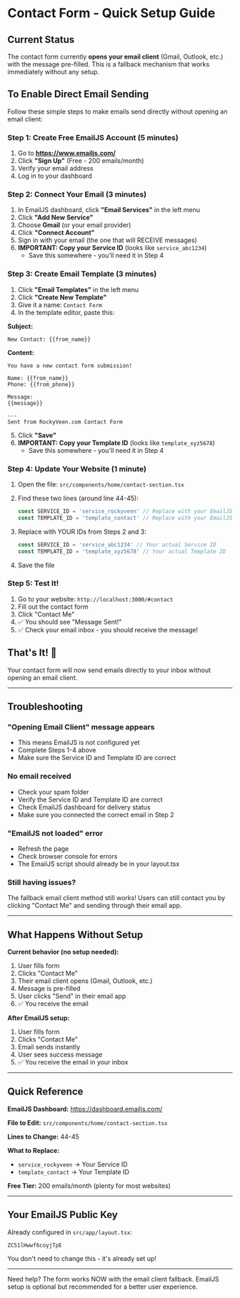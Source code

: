 # Contact Form - Quick Setup Guide

## Current Status

The contact form currently **opens your email client** (Gmail, Outlook, etc.) with the message pre-filled. This is a fallback mechanism that works immediately without any setup.

## To Enable Direct Email Sending

Follow these simple steps to make emails send directly without opening an email client:

### Step 1: Create Free EmailJS Account (5 minutes)

1. Go to **https://www.emailjs.com/**
2. Click **"Sign Up"** (Free - 200 emails/month)
3. Verify your email address
4. Log in to your dashboard

### Step 2: Connect Your Email (3 minutes)

1. In EmailJS dashboard, click **"Email Services"** in the left menu
2. Click **"Add New Service"**
3. Choose **Gmail** (or your email provider)
4. Click **"Connect Account"**
5. Sign in with your email (the one that will RECEIVE messages)
6. **IMPORTANT: Copy your Service ID** (looks like `service_abc1234`)
   - Save this somewhere - you'll need it in Step 4

### Step 3: Create Email Template (3 minutes)

1. Click **"Email Templates"** in the left menu
2. Click **"Create New Template"**
3. Give it a name: `Contact Form`
4. In the template editor, paste this:

**Subject:**
```
New Contact: {{from_name}}
```

**Content:**
```
You have a new contact form submission!

Name: {{from_name}}
Phone: {{from_phone}}

Message:
{{message}}

---
Sent from RockyVeen.com Contact Form
```

5. Click **"Save"**
6. **IMPORTANT: Copy your Template ID** (looks like `template_xyz5678`)
   - Save this somewhere - you'll need it in Step 4

### Step 4: Update Your Website (1 minute)

1. Open the file: `src/components/home/contact-section.tsx`
2. Find these two lines (around line 44-45):
   ```typescript
   const SERVICE_ID = 'service_rockyveen' // Replace with your EmailJS service ID
   const TEMPLATE_ID = 'template_contact' // Replace with your EmailJS template ID
   ```

3. Replace with YOUR IDs from Steps 2 and 3:
   ```typescript
   const SERVICE_ID = 'service_abc1234' // Your actual Service ID
   const TEMPLATE_ID = 'template_xyz5678' // Your actual Template ID
   ```

4. Save the file

### Step 5: Test It!

1. Go to your website: `http://localhost:3000/#contact`
2. Fill out the contact form
3. Click "Contact Me"
4. ✅ You should see "Message Sent!" 
5. ✅ Check your email inbox - you should receive the message!

## That's It! 🎉

Your contact form will now send emails directly to your inbox without opening an email client.

---

## Troubleshooting

### "Opening Email Client" message appears
- This means EmailJS is not configured yet
- Complete Steps 1-4 above
- Make sure the Service ID and Template ID are correct

### No email received
- Check your spam folder
- Verify the Service ID and Template ID are correct
- Check EmailJS dashboard for delivery status
- Make sure you connected the correct email in Step 2

### "EmailJS not loaded" error
- Refresh the page
- Check browser console for errors
- The EmailJS script should already be in your layout.tsx

### Still having issues?
The fallback email client method still works! Users can still contact you by clicking "Contact Me" and sending through their email app.

---

## What Happens Without Setup

**Current behavior (no setup needed):**
1. User fills form
2. Clicks "Contact Me"
3. Their email client opens (Gmail, Outlook, etc.)
4. Message is pre-filled
5. User clicks "Send" in their email app
6. ✅ You receive the email

**After EmailJS setup:**
1. User fills form
2. Clicks "Contact Me"
3. Email sends instantly
4. User sees success message
5. ✅ You receive the email in your inbox

---

## Quick Reference

**EmailJS Dashboard:** https://dashboard.emailjs.com/

**File to Edit:** `src/components/home/contact-section.tsx`

**Lines to Change:** 44-45

**What to Replace:**
- `service_rockyveen` → Your Service ID
- `template_contact` → Your Template ID

**Free Tier:** 200 emails/month (plenty for most websites)

---

## Your EmailJS Public Key

Already configured in `src/app/layout.tsx`:
```
ZC51lHwwf6coyjTpE
```

You don't need to change this - it's already set up!

---

Need help? The form works NOW with the email client fallback. EmailJS setup is optional but recommended for a better user experience.
